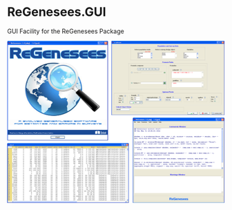 # ReGenesees.GUI
GUI Facility for the ReGenesees Package

<img src="GUIscreenshot.png" align="left" alt="" />